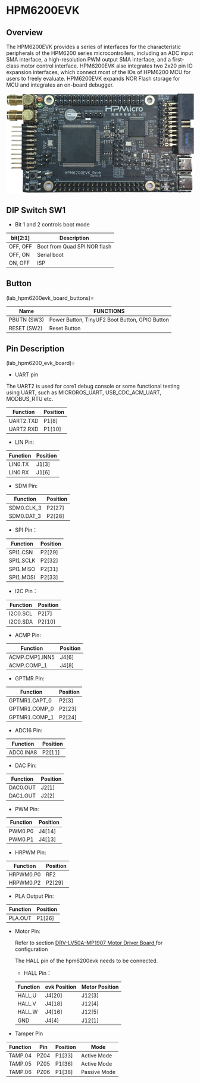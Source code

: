 # HPM6200EVK

## Overview
The HPM6200EVK provides a series of interfaces for the characteristic peripherals of the HPM6200 series microcontrollers, including an ADC input SMA interface, a high-resolution PWM output SMA interface, and a first-class motor control interface. HPM6200EVK also integrates two 2x20 pin IO expansion interfaces, which connect most of the IOs of HPM6200 MCU for users to freely evaluate. HPM6200EVK expands NOR Flash storage for MCU and integrates an on-board debugger.

![hpm6200evk](doc/hpm6200evk.png "hpm6200evk")

## DIP Switch SW1

- Bit 1 and 2 controls boot mode

| bit[2:1] | Description                  |
| -------- | ---------------------------- |
| OFF, OFF | Boot from Quad SPI NOR flash |
| OFF, ON  | Serial boot                  |
| ON, OFF  | ISP                          |

## Button

(lab_hpm6200evk_board_buttons)=

| Name       | FUNCTIONS                                      |
| ---------- | ---------------------------------------------- |
| PBUTN (SW3) | Power Button, TinyUF2 Boot Button, GPIO Button |
| RESET (SW2) | Reset Button                                   |

## Pin Description

(lab_hpm6200_evk_board)=

- UART pin

 The UART2 is used for core1 debug console or some functional testing using UART, such as MICROROS_UART, USB_CDC_ACM_UART, MODBUS_RTU etc.

| Function   | Position |
| ---------- | -------- |
| UART2.TXD | P1[8]   |
| UART2.RXD | P1[10]   |

- LIN Pin:

| Function | Position |
| ---------- | -------- |
| LIN0.TX    | J1[3] |
| LIN0.RX    | J1[6] |

- SDM Pin:

| Function | Position |
| ---------- | -------- |
| SDM0.CLK_3    | P2[27] |
| SDM0.DAT_3    | P2[28] |

- SPI Pin：

| Function | Position |
| --------- | ------ |
| SPI1.CSN  | P2[29] |
| SPI1.SCLK | P2[32] |
| SPI1.MISO | P2[31] |
| SPI1.MOSI | P2[33] |

- I2C Pin：

| Function | Position |
| -------- | ------ |
| I2C0.SCL | P2[7] |
| I2C0.SDA | P2[10] |

- ACMP Pin:

| Function | Position |
| ---------- | ------ |
| ACMP.CMP1.INN5 | J4[6] |
| ACMP.COMP_1 | J4[8]  |

- GPTMR Pin:

| Function | Position |
| ------------- | ------ |
| GPTMR1.CAPT_0 | P2[3] |
| GPTMR1.COMP_0 | P2[23] |
| GPTMR1.COMP_1 | P2[24]  |

- ADC16 Pin:

| Function  | Position |
| --------- | -------- |
| ADC0.INA8 | P2[11]   |

- DAC Pin:

| Function | Position |
| -------- | -------- |
| DAC0.OUT | J2[1]    |
| DAC1.OUT | J2[2]    |

- PWM Pin:

| Function | Position |
| -------- | ----- |
| PWM0.P0 | J4[14] |
| PWM0.P1 | J4[13] |

- HRPWM Pin:

| Function     | Position  |
| -------- | ----- |
| HRPWM0.P0 | RF2 |
| HRPWM0.P2 | P2[29] |

- PLA Output Pin:

| Function     | Position  |
| -------- | ----- |
| PLA.OUT | P1[26] |

- Motor Pin:

  Refer to section [DRV-LV50A-MP1907 Motor Driver Board ](lab_drv_lv50a_mp1907) for configuration

  The HALL pin of the hpm6200evk needs to be connected.

  - HALL Pin：

  | Function      | evk Position    | Motor Position |
  | --------- | ------      | ------      |
  | HALL.U    | J4[20]      | J12[3]      |
  | HALL.V    | J4[18]      | J12[4]      |
  | HALL.W    | J4[16]      | J12[5]      |
  | GND       | J4[4]       | J12[1]      |

- Tamper Pin

| Function | Pin    | Position |  Mode  |
|----------|--------|--------|----------|
| TAMP.04  | PZ04   | P1[33] | Active Mode |
| TAMP.05  | PZ05   | P1[36] | Active Mode |
| TAMP.06  | PZ06   | P1[38] | Passive Mode |

